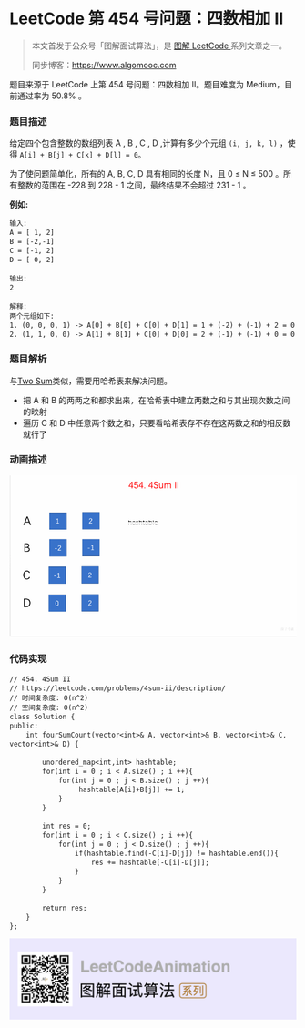 # LeetCode 第 454 号问题：四数相加 II

> 本文首发于公众号「图解面试算法」，是 [图解 LeetCode ](<https://github.com/MisterBooo/LeetCodeAnimation>) 系列文章之一。
>
> 同步博客：https://www.algomooc.com

题目来源于 LeetCode 上第 454 号问题：四数相加 II。题目难度为 Medium，目前通过率为 50.8% 。

### 题目描述

给定四个包含整数的数组列表 A , B , C , D ,计算有多少个元组 `(i, j, k, l)` ，使得 `A[i] + B[j] + C[k] + D[l] = 0`。

为了使问题简单化，所有的 A, B, C, D 具有相同的长度 N，且 0 ≤ N ≤ 500 。所有整数的范围在 -228 到 228 - 1 之间，最终结果不会超过 231 - 1 。

**例如:**

```
输入:
A = [ 1, 2]
B = [-2,-1]
C = [-1, 2]
D = [ 0, 2]

输出:
2

解释:
两个元组如下:
1. (0, 0, 0, 1) -> A[0] + B[0] + C[0] + D[1] = 1 + (-2) + (-1) + 2 = 0
2. (1, 1, 0, 0) -> A[1] + B[1] + C[0] + D[0] = 2 + (-1) + (-1) + 0 = 0
```

### 题目解析

与[Two Sum](https://xiaozhuanlan.com/topic/7923618450)类似，需要用哈希表来解决问题。

- 把 A 和 B 的两两之和都求出来，在哈希表中建立两数之和与其出现次数之间的映射
- 遍历 C 和 D 中任意两个数之和，只要看哈希表存不存在这两数之和的相反数就行了



### 动画描述

![](../Animation/Animation.gif)

### 代码实现

```
// 454. 4Sum II
// https://leetcode.com/problems/4sum-ii/description/
// 时间复杂度: O(n^2)
// 空间复杂度: O(n^2)
class Solution {
public:
    int fourSumCount(vector<int>& A, vector<int>& B, vector<int>& C, vector<int>& D) {

        unordered_map<int,int> hashtable;
        for(int i = 0 ; i < A.size() ; i ++){
            for(int j = 0 ; j < B.size() ; j ++){
                 hashtable[A[i]+B[j]] += 1;
            }
        }
        
        int res = 0;
        for(int i = 0 ; i < C.size() ; i ++){
            for(int j = 0 ; j < D.size() ; j ++){
                if(hashtable.find(-C[i]-D[j]) != hashtable.end()){
                    res += hashtable[-C[i]-D[j]];
                }
            }
        }
    
        return res;
    }
};

```

![](../../Pictures/qrcode.jpg)
